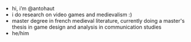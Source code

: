 - hi, i’m @antohaut
- i do research on video games and medievalism :)
- master degree in french medieval literature, currently doing a master's thesis in game design and analysis in communication studies  
- he/him

<!---
antohaut/antohaut is a ✨ special ✨ repository because its `README.md` (this file) appears on your GitHub profile.
You can click the Preview link to take a look at your changes.
--->
